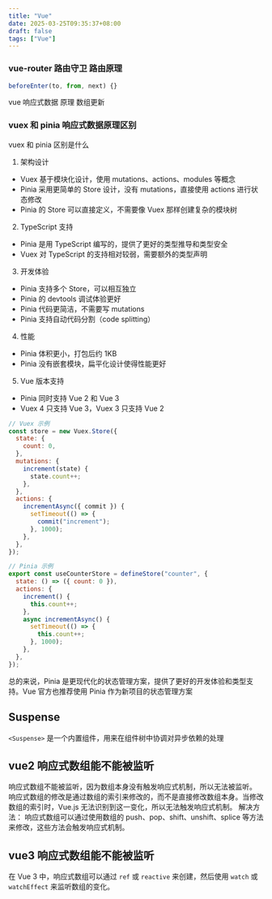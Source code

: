 ```yaml
---
title: "Vue"
date: 2025-03-25T09:35:37+08:00
draft: false
tags: ["Vue"]
---
```


### vue-router 路由守卫 路由原理

```js
beforeEnter(to, from, next) {}
```

vue 响应式数据 原理 数组更新

### vuex 和 pinia 响应式数据原理区别

vuex 和 pinia 区别是什么

1. 架构设计

- Vuex 基于模块化设计，使用 mutations、actions、modules 等概念
- Pinia 采用更简单的 Store 设计，没有 mutations，直接使用 actions 进行状态修改
- Pinia 的 Store 可以直接定义，不需要像 Vuex 那样创建复杂的模块树

2. TypeScript 支持

- Pinia 是用 TypeScript 编写的，提供了更好的类型推导和类型安全
- Vuex 对 TypeScript 的支持相对较弱，需要额外的类型声明

3. 开发体验

- Pinia 支持多个 Store，可以相互独立
- Pinia 的 devtools 调试体验更好
- Pinia 代码更简洁，不需要写 mutations
- Pinia 支持自动代码分割（code splitting）

4. 性能

- Pinia 体积更小，打包后约 1KB
- Pinia 没有嵌套模块，扁平化设计使得性能更好

5. Vue 版本支持

- Pinia 同时支持 Vue 2 和 Vue 3
- Vuex 4 只支持 Vue 3，Vuex 3 只支持 Vue 2

```js
// Vuex 示例
const store = new Vuex.Store({
  state: {
    count: 0,
  },
  mutations: {
    increment(state) {
      state.count++;
    },
  },
  actions: {
    incrementAsync({ commit }) {
      setTimeout(() => {
        commit("increment");
      }, 1000);
    },
  },
});
```

```js
// Pinia 示例
export const useCounterStore = defineStore("counter", {
  state: () => ({ count: 0 }),
  actions: {
    increment() {
      this.count++;
    },
    async incrementAsync() {
      setTimeout(() => {
        this.count++;
      }, 1000);
    },
  },
});
```

总的来说，Pinia 是更现代化的状态管理方案，提供了更好的开发体验和类型支持。Vue 官方也推荐使用 Pinia 作为新项目的状态管理方案

## Suspense

`<Suspense>` 是一个内置组件，用来在组件树中协调对异步依赖的处理

## vue2 响应式数组能不能被监听

响应式数组不能被监听，因为数组本身没有触发响应式机制，所以无法被监听。
响应式数组的修改是通过数组的索引来修改的，而不是直接修改数组本身。当修改数组的索引时，Vue.js 无法识别到这一变化，所以无法触发响应式机制。
解决方法：
响应式数组可以通过使用数组的 push、pop、shift、unshift、splice 等方法来修改，这些方法会触发响应式机制。

## vue3 响应式数组能不能被监听

在 Vue 3 中，响应式数组可以通过 `ref` 或 `reactive` 来创建，然后使用 `watch` 或 `watchEffect` 来监听数组的变化。
